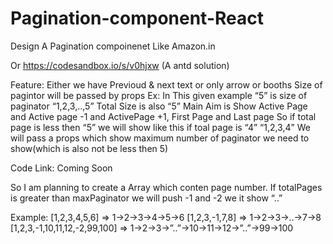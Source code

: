 # Pagination-component-React

Design A Pagination compoinenet Like Amazon.in


Or https://codesandbox.io/s/v0hjxw (A antd solution) 

Feature:
Either we have Previoud & next text or only arrow or booths
Size of pagintor will be passed by props
Ex: In This given example “5” is size of paginator “1,2,3,..,5”
Total Size is also “5”
Main Aim is Show Active Page and Active page -1 and ActivePage +1, First Page and Last page So if total page is less then “5” we will show like this if toal page is “4” “1,2,3,4”
We will pass a props which show maximum number of paginator we need to show(which is also not be less then 5)

Code Link: Coming Soon

So I  am planning to create a Array which conten page number. If totalPages is greater than maxPaginator we will push -1 and -2 we it show “..”

Example: [1,2,3,4,5,6] => 1->2->3->4->5->6
[1,2,3,-1,7,8] => 1->2->3->..->7->8
[1,2,3,-1,10,11,12,-2,99,100] => 1->2->3->”..”->10->11->12->”..”->99->100


